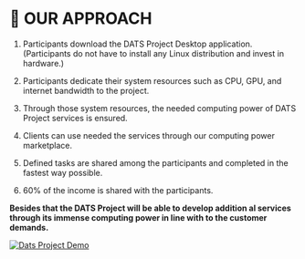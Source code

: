 # 📎 OUR APPROACH

1. Participants download the DATS Project Desktop application. (Participants do not have to install any Linux distribution and invest in hardware.)

2. Participants dedicate their system resources such as CPU, GPU, and internet bandwidth to the project.

3. Through those system resources, the needed computing power of DATS Project services is ensured.

4. Clients can use needed the services through our computing power marketplace.

5. Defined tasks are shared among the participants and completed in the fastest way possible.

6. 60% of the income is shared with the participants.

**Besides that the DATS Project will be able to develop addition al services through its immense computing power in line with to the customer demands.**

[![Dats Project Demo](https://img.youtube.com/vi/hOvPA9h267U/0.jpg)](https://www.youtube.com/watch?v=hOvPA9h267U)
